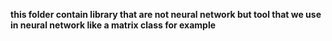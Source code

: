 **this folder contain library that are not neural network but tool that we use in neural network like a matrix class for example**
